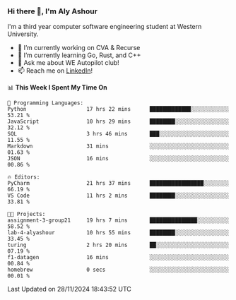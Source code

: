 ### Hi there 👋, I'm Aly Ashour
I'm a third year computer software engineering student at Western University.

- 🔭 I’m currently working on CVA & Recurse
- 🌱 I’m currently learning Go, Rust, and C++
- 💬 Ask me about WE Autopilot club!
- 📫 Reach me on [LinkedIn](https://www.linkedin.com/in/alymashour/)!
  
<!--START_SECTION:waka-->
📊 **This Week I Spent My Time On** 

```text
💬 Programming Languages: 
Python                   17 hrs 22 mins      █████████████░░░░░░░░░░░░   53.21 % 
JavaScript               10 hrs 29 mins      ████████░░░░░░░░░░░░░░░░░   32.12 % 
SQL                      3 hrs 46 mins       ███░░░░░░░░░░░░░░░░░░░░░░   11.55 % 
Markdown                 31 mins             ░░░░░░░░░░░░░░░░░░░░░░░░░   01.63 % 
JSON                     16 mins             ░░░░░░░░░░░░░░░░░░░░░░░░░   00.86 % 

🔥 Editors: 
PyCharm                  21 hrs 37 mins      █████████████████░░░░░░░░   66.19 % 
VS Code                  11 hrs 2 mins       ████████░░░░░░░░░░░░░░░░░   33.81 % 

🐱‍💻 Projects: 
assignment-3-group21     19 hrs 7 mins       ███████████████░░░░░░░░░░   58.52 % 
lab-4-alyashour          10 hrs 55 mins      ████████░░░░░░░░░░░░░░░░░   33.45 % 
turing                   2 hrs 20 mins       ██░░░░░░░░░░░░░░░░░░░░░░░   07.19 % 
f1-datagen               16 mins             ░░░░░░░░░░░░░░░░░░░░░░░░░   00.84 % 
homebrew                 0 secs              ░░░░░░░░░░░░░░░░░░░░░░░░░   00.01 % 
```


 Last Updated on 28/11/2024 18:43:52 UTC
<!--END_SECTION:waka-->
